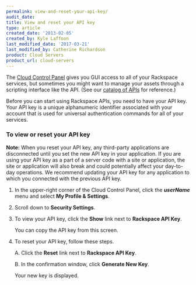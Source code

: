 ```yaml
---
permalink: view-and-reset-your-api-key/
audit_date:
title: View and reset your API key
type: article
created_date: '2013-02-05'
created_by: Kyle Laffoon
last_modified_date: '2017-03-21'
last_modified_by: Catherine Richardson
product: Cloud Servers
product_url: cloud-servers
---
```


The [Cloud Control Panel](http://mycloud.rackspace.com/) gives you GUI access to all of your Rackspace services, but sometimes you might want to manage your assets through a scripting interface like the API. (See our [catalog of APIs](https://developer.rackspace.com/docs/) for reference.)

Before you can start using Rackspace APIs, you need to have your API key. Your API key is a unique alphanumeric identifier associated with your account that is used for universal authentication commands for all of your services.

### To view or reset your API key

**Note:** When you reset your API key, any third-party applications are disconnected until you set the new API key in your application. If you are using your API key as a part of a server code with a site or application, the site or application will also break and could potentially affect your day-to-day operations. We recommend updating your API key for any application to which you connected with the previous API key.

1.	In the upper-right corner of the Cloud Control Panel, click the ***userName*** menu and select **My Profile & Settings**.

2.  Scroll down to **Security Settings**.

3.	To view your API key, click the **Show** link next to **Rackspace API Key**.

    You can copy the API key from this screen.

4.	To reset your API key, follow these steps.

    A. Click the **Reset** link next to **Rackspace API Key**.    

    B. In the confirmation window, click **Generate New Key**.

       Your new key is displayed.
